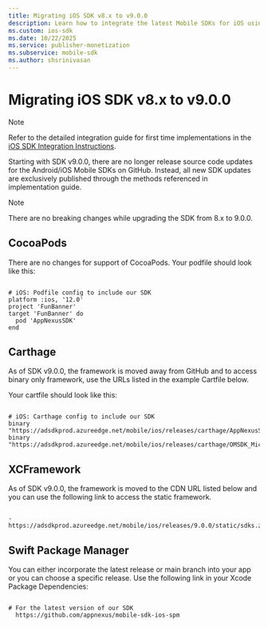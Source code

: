 ```yaml
---
title: Migrating iOS SDK v8.x to v9.0.0
description: Learn how to integrate the latest Mobile SDKs for iOS using CocoaPods, Carthage, XCFramework, and Swift Package Manager.
ms.custom: ios-sdk
ms.date: 10/22/2025
ms.service: publisher-monetization
ms.subservice: mobile-sdk
ms.author: shsrinivasan
---
```


# Migrating iOS SDK v8.x to v9.0.0

> [!NOTE]
> Refer to the detailed integration guide for first time implementations in the [iOS SDK Integration Instructions](ios-sdk-integration-instructions.md).

Starting with SDK v9.0.0, there are no longer release source code updates for the Android/iOS Mobile SDKs on GitHub. Instead, all new SDK updates are exclusively published through the methods referenced in implementation guide.

> [!NOTE]
> There are no breaking changes while upgrading the SDK from 8.x to 9.0.0.

## CocoaPods

There are no changes for support of CocoaPods. Your podfile should look like this:

```

# iOS: Podfile config to include our SDK
platform :ios, '12.0'
project 'FunBanner'
target 'FunBanner' do
  pod 'AppNexusSDK'
end
```

## Carthage

As of SDK v9.0.0, the framework is moved away from GitHub and to access binary only framework, use the URLs listed in the example Cartfile below.

Your cartfile should look like this:

```

# iOS: Carthage config to include our SDK
binary "https://adsdkprod.azureedge.net/mobile/ios/releases/carthage/AppNexusSDK.json"
binary "https://adsdkprod.azureedge.net/mobile/ios/releases/carthage/OMSDK_Microsoft.json"
```

## XCFramework

As of SDK v9.0.0, the framework is moved to the CDN URL listed below and you can use the following link to access the static framework.

```

- https://adsdkprod.azureedge.net/mobile/ios/releases/9.0.0/static/sdks.zip
```

## Swift Package Manager

You can either incorporate the latest release or main branch into your app or you can choose a specific release. Use the following link in your Xcode Package Dependencies:

```

# For the latest version of our SDK
  https://github.com/appnexus/mobile-sdk-ios-spm

```
